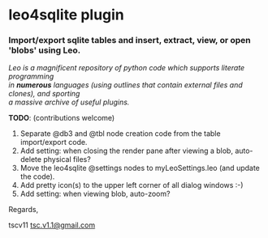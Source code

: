 # leo4sqlite plugin
### Import/export sqlite tables and insert, extract, view, or open 'blobs' using Leo.

 *Leo is a magnificent repository of python code which supports literate programming \
 in **numerous** languages (using outlines that contain external files and clones), and
 sporting \
 a massive archive of useful plugins.*

**TODO**: (contributions welcome)

1. Separate @db3 and @tbl node creation code from the table import/export code.
2. Add setting: when closing the render pane after viewing a blob, auto-delete
physical files?
3. Move the leo4sqlite @settings nodes to myLeoSettings.leo (and update the code).
4. Add pretty icon(s) to the upper left corner of all dialog windows :-)
5. Add setting: when viewing blob, auto-zoom?

Regards,

tscv11 [tsc.v1.1@gmail.com](tsc.v1.1@gmail.com)
